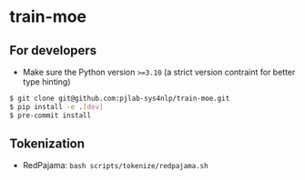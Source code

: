 # train-moe

## For developers

- Make sure the Python version `>=3.10` (a strict version contraint for better type hinting)

```bash
$ git clone git@github.com:pjlab-sys4nlp/train-moe.git
$ pip install -e .[dev]
$ pre-commit install
```

## Tokenization

- RedPajama: `bash scripts/tokenize/redpajama.sh`
